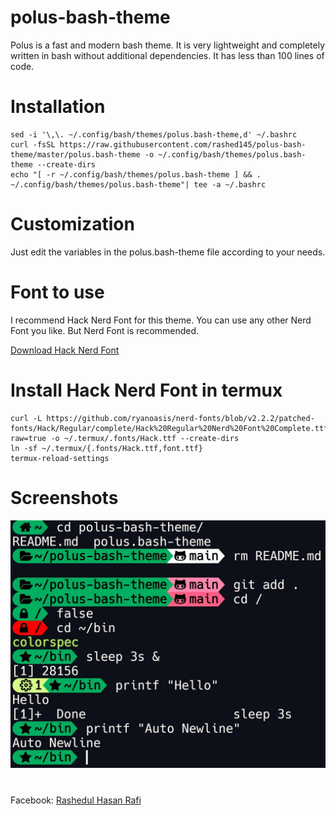 # polus-bash-theme
Polus is a fast and modern bash theme. It is very lightweight and completely written in bash without additional dependencies. It has less than 100 lines of code.
# Installation
```
sed -i '\,\. ~/.config/bash/themes/polus.bash-theme,d' ~/.bashrc
curl -fsSL https://raw.githubusercontent.com/rashed145/polus-bash-theme/master/polus.bash-theme -o ~/.config/bash/themes/polus.bash-theme --create-dirs
echo "[ -r ~/.config/bash/themes/polus.bash-theme ] && . ~/.config/bash/themes/polus.bash-theme"| tee -a ~/.bashrc
```
# Customization
Just edit the variables in the polus.bash-theme file according to your needs.
# Font to use
I recommend Hack Nerd Font for this theme.
You can use any other Nerd Font you like.
But Nerd Font is recommended.

[Download Hack Nerd Font](https://github.com/ryanoasis/nerd-fonts/blob/v2.2.2/patched-fonts/Hack/Regular/complete/Hack%20Regular%20Nerd%20Font%20Complete.ttf?raw=true)

# Install Hack Nerd Font in termux
```
curl -L https://github.com/ryanoasis/nerd-fonts/blob/v2.2.2/patched-fonts/Hack/Regular/complete/Hack%20Regular%20Nerd%20Font%20Complete.ttf?raw=true -o ~/.termux/.fonts/Hack.ttf --create-dirs
ln -sf ~/.termux/{.fonts/Hack.ttf,font.ttf}
termux-reload-settings
```
# Screenshots
![](screenshot.jpg)

#
Facebook: [Rashedul Hasan Rafi](https://www.facebook.com/profile.php?id=100088194283934&mibextid=ZbWKwL)
